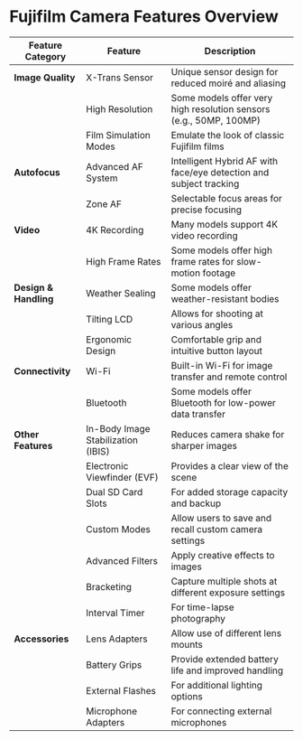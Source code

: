 # Fujifilm Camera Features Overview

| **Feature Category**    | **Feature**                       | **Description**                                                        |
|-------------------------|-----------------------------------|------------------------------------------------------------------------|
| **Image Quality**       | X-Trans Sensor                    | Unique sensor design for reduced moiré and aliasing                    |
|                         | High Resolution                   | Some models offer very high resolution sensors (e.g., 50MP, 100MP)     |
|                         | Film Simulation Modes             | Emulate the look of classic Fujifilm films                             |
| **Autofocus**           | Advanced AF System                | Intelligent Hybrid AF with face/eye detection and subject tracking     |
|                         | Zone AF                           | Selectable focus areas for precise focusing                            |
| **Video**               | 4K Recording                      | Many models support 4K video recording                                 |
|                         | High Frame Rates                  | Some models offer high frame rates for slow-motion footage             |
| **Design & Handling**   | Weather Sealing                   | Some models offer weather-resistant bodies                             |
|                         | Tilting LCD                       | Allows for shooting at various angles                                  |
|                         | Ergonomic Design                  | Comfortable grip and intuitive button layout                           |
| **Connectivity**        | Wi-Fi                             | Built-in Wi-Fi for image transfer and remote control                   |
|                         | Bluetooth                         | Some models offer Bluetooth for low-power data transfer                |
| **Other Features**      | In-Body Image Stabilization (IBIS)| Reduces camera shake for sharper images                                |
|                         | Electronic Viewfinder (EVF)       | Provides a clear view of the scene                                     |
|                         | Dual SD Card Slots                | For added storage capacity and backup                                  |
|                         | Custom Modes                      | Allow users to save and recall custom camera settings                  |
|                         | Advanced Filters                  | Apply creative effects to images                                       |
|                         | Bracketing                        | Capture multiple shots at different exposure settings                  |
|                         | Interval Timer                    | For time-lapse photography                                             |
| **Accessories**         | Lens Adapters                     | Allow use of different lens mounts                                     |
|                         | Battery Grips                     | Provide extended battery life and improved handling                    |
|                         | External Flashes                  | For additional lighting options                                        |
|                         | Microphone Adapters               | For connecting external microphones                                    |
